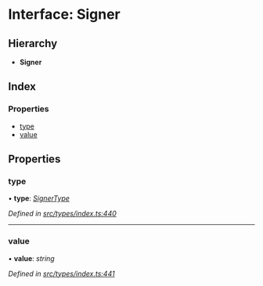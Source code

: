 # Interface: Signer

## Hierarchy

* **Signer**

## Index

### Properties

* [type](_src_types_index_.signer.md#type)
* [value](_src_types_index_.signer.md#value)

## Properties

###  type

• **type**: *[SignerType](../enums/_src_types_index_.signertype.md)*

*Defined in [src/types/index.ts:440](https://github.com/PolymathNetwork/polymesh-sdk/blob/2aa4a44/src/types/index.ts#L440)*

___

###  value

• **value**: *string*

*Defined in [src/types/index.ts:441](https://github.com/PolymathNetwork/polymesh-sdk/blob/2aa4a44/src/types/index.ts#L441)*
